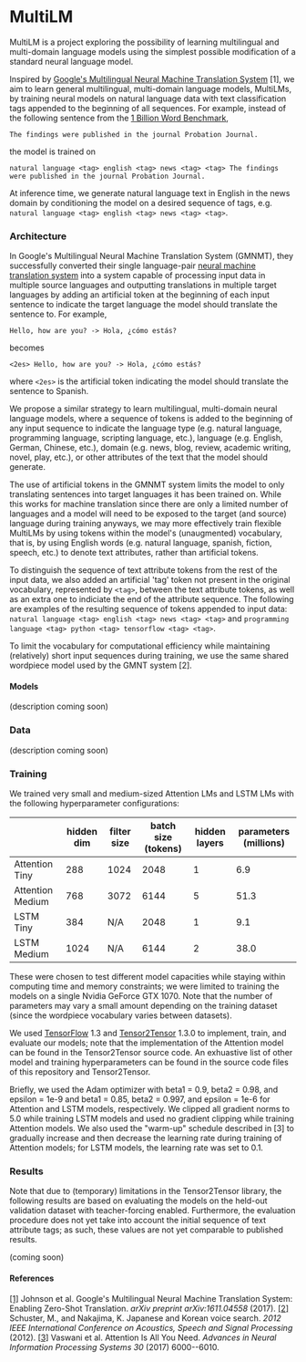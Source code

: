 # MultiLM

MultiLM is a project exploring the possibility of learning multilingual and multi-domain language models using the simplest possible modification of a standard neural language model. 

Inspired by [Google's Multilingual Neural Machine Translation System](https://arxiv.org/abs/1611.04558) [1], we aim to learn general multilingual, multi-domain language models, MultiLMs, by training neural models on natural language data with text classification tags appended to the beginning of all sequences. For example, instead of the following sentence from the [1 Billion Word Benchmark](https://github.com/ciprian-chelba/1-billion-word-language-modeling-benchmark),

```
The findings were published in the journal Probation Journal.
```

the model is trained on

```
natural language <tag> english <tag> news <tag> <tag> The findings were published in the journal Probation Journal.
```

At inference time, we generate natural language text in English in the news domain by conditioning the model on a desired sequence of tags, e.g. ```natural language <tag> english <tag> news <tag> <tag>```. 

### Architecture

In Google's Multilingual Neural Machine Translation System (GMNMT), they successfully converted their single language-pair [neural machine translation system](https://arxiv.org/pdf/1609.08144.pdf) into a system capable of processing input data in multiple source languages and outputting translations in multiple target languages by adding an artificial token at the beginning of each input sentence to indicate the target language the model should translate the sentence to. For example, 

```
Hello, how are you? -> Hola, ¿cómo estás?
```

becomes 

```
<2es> Hello, how are you? -> Hola, ¿cómo estás?
```

where ```<2es>``` is the artificial token indicating the model should translate the sentence to Spanish. 

We propose a similar strategy to learn multilingual, multi-domain neural language models, where a sequence of tokens is added to the beginning of any input sequence to indicate the language type (e.g. natural language, programming language, scripting language, etc.), language (e.g. English, German, Chinese, etc.),  domain (e.g. news, blog, review, academic writing, novel, play, etc.), or other attributes of the text that the model should generate. 

The use of artificial tokens in the GMNMT system limits the model to only translating sentences into target languages it has been trained on. While this works for machine translation since there are only a limited number of languages and a model will need to be exposed to the target (and source) language during training anyways, we may more effectively train flexible MultiLMs by using tokens within the model's (unaugmented) vocabulary, that is, by using English words (e.g. natural language, spanish, fiction, speech, etc.) to denote text attributes, rather than artificial tokens. 

To distinguish the sequence of text attribute tokens from the rest of the input data, we also added an artificial 'tag' token not present in the original vocabulary, represented by ```<tag>```, between the text attribute tokens, as well as an extra one to indiciate the end of the attribute sequence. The following are examples of the resulting sequence of tokens appended to input data: ```natural language <tag> english <tag> news <tag> <tag>``` and ```programming language <tag> python <tag> tensorflow <tag> <tag>```. 

To limit the vocabulary for computational efficiency while maintaining (relatively) short input sequences during training, we use the same shared wordpiece model used by the GMNT system [2].

#### Models

(description coming soon)

### Data

(description coming soon)

### Training

We trained very small and medium-sized Attention LMs and LSTM LMs with the following hyperparameter configurations: 

|                  | hidden dim | filter size | batch size (tokens) | hidden layers | parameters (millions) |
|------------------|------------|-------------|---------------------|---------------|-----------------------|
| Attention Tiny   | 288        | 1024        | 2048                | 1             | 6.9                   |
| Attention Medium | 768        | 3072        | 6144                | 5             | 51.3                  |
| LSTM Tiny        | 384        | N/A         | 2048                | 1             | 9.1                   |
| LSTM Medium      | 1024       | N/A         | 6144                | 2             | 38.0                  |

These were chosen to test different model capacities while staying within computing time and memory constraints; we were limited to training the models on a single Nvidia GeForce GTX 1070. Note that the number of parameters may vary a small amount depending on the training dataset (since the wordpiece vocabulary varies between datasets).  

We used [TensorFlow](https://www.tensorflow.org/) 1.3 and [Tensor2Tensor](https://github.com/tensorflow/tensor2tensor/) 1.3.0 to implement, train, and evaluate our models; note that the implementation of the Attention model can be found in the Tensor2Tensor source code. An exhuastive list of other model and training hyperparameters can be found in the source code files of this repository and Tensor2Tensor. 

Briefly, we used the Adam optimizer with beta1 = 0.9, beta2 = 0.98, and epsilon = 1e-9 and beta1 = 0.85, beta2 = 0.997, and epsilon = 1e-6 for Attention and LSTM models, respectively. We clipped all gradient norms to 5.0 while training LSTM models and used no gradient clipping while training Attention models. We also used the "warm-up" schedule described in [3] to gradually increase and then decrease the learning rate during training of Attention models; for LSTM models, the learning rate was set to 0.1.

### Results

Note that due to (temporary) limitations in the Tensor2Tensor library, the following results are based on evaluating the models on the held-out validation dataset with teacher-forcing enabled. Furthermore, the evaluation procedure does not yet take into account the initial sequence of text attribute tags; as such, these values are not yet comparable to published results. 

(coming soon)

#### References

[[1]](https://arxiv.org/abs/1611.04558) Johnson et al. Google's Multilingual Neural Machine Translation System: Enabling Zero-Shot Translation. *arXiv preprint arXiv:1611.04558* (2017).
[[2]](https://static.googleusercontent.com/media/research.google.com/en//pubs/archive/37842.pdf) Schuster, M., and Nakajima, K. Japanese and Korean voice search. *2012 IEEE International Conference on Acoustics, Speech and Signal Processing* (2012).
[[3]](https://papers.nips.cc/paper/7181-attention-is-all-you-need.pdf) Vaswani et al. Attention Is All You Need. *Advances in Neural Information Processing Systems 30* (2017) 6000--6010. 


